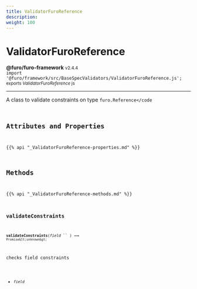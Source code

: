 ```yaml
---
title: ValidatorFuroReference
description: 
weight: 100
---
```


# ValidatorFuroReference

**@furo/furo-framework** <small>v2.4.4</small>
<br>`import '@furo/framework/src/BaseSpecValidators/ValidatorFuroReference.js';`<small>
<br>exports *ValidatorFuroReference* js</small>


****

A class to validate constraints on type <code>furo.Reference</code

## Attributes and Properties
{{% api "_ValidatorFuroReference-properties.md" %}}






## Methods
{{% api "_ValidatorFuroReference-methods.md" %}}


### **validateConstraints**
<small>**validateConstraints**(*field* `` ) ⟹ `Promise&lt;unknown&gt;`</small>

checks field constraints

- <small>*field* </small>
<br><br>
